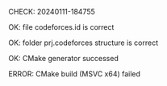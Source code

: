 CHECK: 20240111-184755
OK: file codeforces.id is correct
OK: folder prj.codeforces structure is correct
OK: CMake generator successed
ERROR: CMake build (MSVC x64) failed
